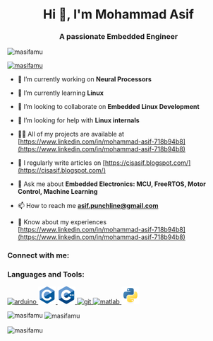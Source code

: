 <h1 align="center">Hi 👋, I'm Mohammad Asif</h1>
<h3 align="center">A passionate Embedded Engineer</h3>

<p align="left"> <img src="https://komarev.com/ghpvc/?username=masifamu&label=Profile%20views&color=0e75b6&style=flat" alt="masifamu" /> </p>

<p align="left"> <a href="https://github.com/ryo-ma/github-profile-trophy"><img src="https://github-profile-trophy.vercel.app/?username=masifamu" alt="masifamu" /></a> </p>

- 🔭 I’m currently working on **Neural Processors**

- 🌱 I’m currently learning **Linux**

- 👯 I’m looking to collaborate on **Embedded Linux Development**

- 🤝 I’m looking for help with **Linux internals**

- 👨‍💻 All of my projects are available at [https://www.linkedin.com/in/mohammad-asif-718b94b8](https://www.linkedin.com/in/mohammad-asif-718b94b8)

- 📝 I regularly write articles on [https://cisasif.blogspot.com/](https://cisasif.blogspot.com/)

- 💬 Ask me about **Embedded Electronics: MCU, FreeRTOS, Motor Control, Machine Learning**

- 📫 How to reach me **asif.punchline@gmail.com**

- 📄 Know about my experiences [https://www.linkedin.com/in/mohammad-asif-718b94b8](https://www.linkedin.com/in/mohammad-asif-718b94b8)

<h3 align="left">Connect with me:</h3>
<p align="left">
</p>

<h3 align="left">Languages and Tools:</h3>
<p align="left"> <a href="https://www.arduino.cc/" target="_blank" rel="noreferrer"> <img src="https://cdn.worldvectorlogo.com/logos/arduino-1.svg" alt="arduino" width="40" height="40"/> </a> <a href="https://www.cprogramming.com/" target="_blank" rel="noreferrer"> <img src="https://raw.githubusercontent.com/devicons/devicon/master/icons/c/c-original.svg" alt="c" width="40" height="40"/> </a> <a href="https://www.w3schools.com/cpp/" target="_blank" rel="noreferrer"> <img src="https://raw.githubusercontent.com/devicons/devicon/master/icons/cplusplus/cplusplus-original.svg" alt="cplusplus" width="40" height="40"/> </a> <a href="https://git-scm.com/" target="_blank" rel="noreferrer"> <img src="https://www.vectorlogo.zone/logos/git-scm/git-scm-icon.svg" alt="git" width="40" height="40"/> </a> <a href="https://www.mathworks.com/" target="_blank" rel="noreferrer"> <img src="https://upload.wikimedia.org/wikipedia/commons/2/21/Matlab_Logo.png" alt="matlab" width="40" height="40"/> </a> <a href="https://www.python.org" target="_blank" rel="noreferrer"> <img src="https://raw.githubusercontent.com/devicons/devicon/master/icons/python/python-original.svg" alt="python" width="40" height="40"/> </a> </p>

<p><img align="left" src="https://github-readme-stats.vercel.app/api/top-langs?username=masifamu&show_icons=true&locale=en&layout=compact" alt="masifamu" /></p>

<p>&nbsp;<img align="center" src="https://github-readme-stats.vercel.app/api?username=masifamu&show_icons=true&locale=en" alt="masifamu" /></p>

<p><img align="center" src="https://github-readme-streak-stats.herokuapp.com/?user=masifamu&" alt="masifamu" /></p>

